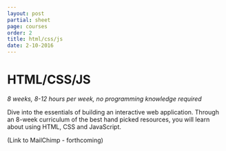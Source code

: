 ```yaml
---
layout: post
partial: sheet
page: courses
order: 2
title: html/css/js
date: 2-10-2016
---
```

# HTML/CSS/JS

*8 weeks, 8-12 hours per week, no programming knowledge required*

Dive into the essentials of building an interactive web application. Through an 8-week curriculum of the best hand picked resources, you will learn about using HTML, CSS and JavaScript.

(Link to MailChimp - forthcoming)
